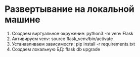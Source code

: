 # Развертывание на локальной машине
1. Создаем виртуальное окружение: python3 -m venv Flask
1. Активируем venv: source flask_venv/bin/activate
1. Устанавливаем зависимости: pip install -r requirements.txt
1. Создаем локальную БД: flask db upgrade